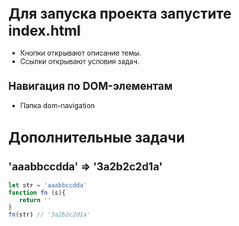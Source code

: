# Для запуска проекта запустите index.html
- Кнопки открывают описание темы.  
- Ссылки открывают условия задач.  

## Навигация по DOM-элементам
- Папка dom-navigation  

# Дополнительные задачи
## 'aaabbccdda' => '3a2b2c2d1a'
```javascript
let str = 'aaabbccdda'
function fn (s){
   return ''
}
fn(str) // '3a2b2c2d1a'
```
